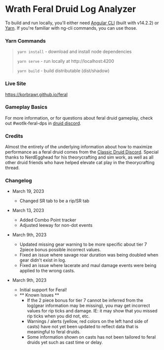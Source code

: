 # Wrath Feral Druid Log Analyzer

To build and run locally, you'll either need [Angular CLI](https://github.com/angular/angular-cli) (built with v14.2.2)
or [Yarn](https://yarnpkg.com/). If you're familiar with ng-cli commands, you can use those.

### Yarn Commands

> `yarn install` - download and install node dependencies
> 
> `yarn serve`   - run locally at http://localhost:4200
> 
> `yarn build`   - build distributable (dist/shadow)

### Live Site

https://korbrawr.github.io/feral

### Gameplay Basics

For more information, or for questions about feral druid gameplay, check out #wotlk-feral-dps in [druid discord](https://discord.gg/classicdruid).

<!-- ### Configuration Settings

For information on analyzer settings, see [Configuration Settings](SETTINGS.md)

### Glossary

Definitions of stats/terms available via the [Glossary](GLOSSARY.md). -->

### Credits

Almost the entirety of the underlying information about how to maximize performance as a feral druid comes from the 
[Classic Druid Discord](https://discord.gg/druidclassic).
Special thanks to NerdEgghead for his theorycrafting and sim work, as well as all other druid friends who have helped elevate cat play in the theorycrafting thread.


### Changelog
- March 19, 2023
  - Changed SR tab to be a rip/SR tab


- March 13, 2023
  - Added Combo Point tracker
  - Adjusted leeway for non-dot events

- March 9th, 2023
  - Updated missing gear warning to be more specific about tier 7 2piece bonus possible incorrect values.
  - Fixed an issue where savage roar duration was being doubled when gear didn't exist in log.
  - Fixed an issue where lacerate and maul damage events were being applied to the wrong casts.
  

- March 9th, 2023
  - Initial support for Feral!
  - ** Known Issues **
    - If the 2 piece bonus for tier 7 cannot be inferred from the log(gear information may be missing), you may get incorrect values for rip ticks and damage. IE: it may show that you missed rip ticks when you did not, etc.
    - Warnings / alerts (yellow, red colors on the left hand side of casts) have not yet been updated to reflect data that is meaningful to feral druids.
    - Some information shown on casts has not been tailored to feral druids yet such as cast time or delay.